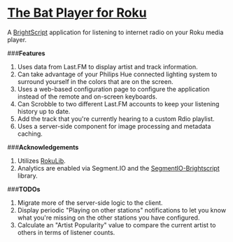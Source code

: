 [The Bat Player for Roku](http://thebatplayer.fm)
======================
A [BrightScript](http://sdkdocs.roku.com/display/sdkdoc/BrightScript+Language+Reference) application for listening to internet radio on your Roku media player.

###**Features**
1. Uses data from Last.FM to display artist and track information.
2. Can take advantage of your Philips Hue connected lighting system to surround yourself in the colors that are on the screen.
3. Uses a web-based configuration page to configure the application instead of the remote and on-screen keyboards.
4. Can Scrobble to two different Last.FM accounts to keep your listening history up to date.
5. Add the track that you're currently hearing to a custom Rdio playlist.
6. Uses a server-side component for image processing and metadata caching.

###**Acknowledgements**
1. Utilizes [RokuLib](https://github.com/dphang/roku-lib).
2. Analytics are enabled via Segment.IO and the [SegmentIO-Brightscript](https://github.com/gabek/SegmentIO-Brightscript) library.

###**TODOs**
1. Migrate more of the server-side logic to the client.
2. Display periodic "Playing on other stations" notifications to let you know what you're missing on the other stations you have configured.
3. Calculate an "Artist Popularity" value to compare the current artist to others in terms of listener counts.
